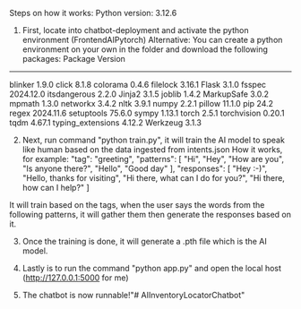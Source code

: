Steps on how it works:
Python version: 3.12.6

1. First, locate into chatbot-deployment and activate the python environment (FrontendAIPytorch)
Alternative: You can create a python environment on your own in the folder and download the following packages:
Package           Version
----------------- ---------
blinker           1.9.0
click             8.1.8
colorama          0.4.6
filelock          3.16.1
Flask             3.1.0
fsspec            2024.12.0
itsdangerous      2.2.0
Jinja2            3.1.5
joblib            1.4.2
MarkupSafe        3.0.2
mpmath            1.3.0
networkx          3.4.2
nltk              3.9.1
numpy             2.2.1
pillow            11.1.0
pip               24.2
regex             2024.11.6
setuptools        75.6.0
sympy             1.13.1
torch             2.5.1
torchvision       0.20.1
tqdm              4.67.1
typing_extensions 4.12.2
Werkzeug          3.1.3

2. Next, run command "python train.py", it will train the AI model to speak like human based on the data ingested from intents.json
How it works, for example:
"tag": "greeting",
      "patterns": [
        "Hi",
        "Hey",
        "How are you",
        "Is anyone there?",
        "Hello",
        "Good day"
      ],
      "responses": [
        "Hey :-)",
        "Hello, thanks for visiting",
        "Hi there, what can I do for you?",
        "Hi there, how can I help?"
      ]

It will train based on the tags, when the user says the words from the following patterns, it will gather them then generate the responses based on it.

3. Once the training is done, it will generate a .pth file which is the AI model.

4. Lastly is to run the command "python app.py" and open the local host (http://127.0.0.1:5000 for me)

5. The chatbot is now runnable!"# AIInventoryLocatorChatbot" 
